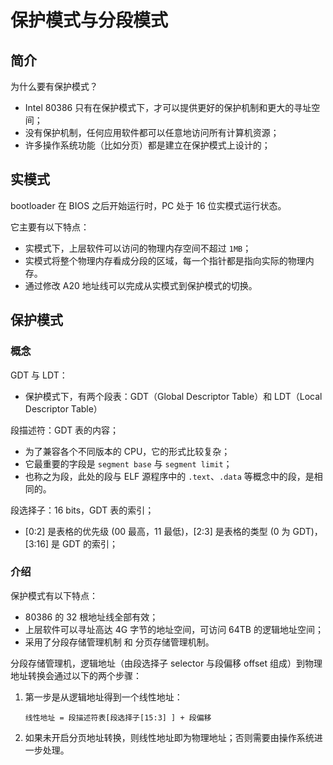 # 保护模式与分段模式

## 简介

为什么要有保护模式？

* Intel 80386 只有在保护模式下，才可以提供更好的保护机制和更大的寻址空间；
* 没有保护机制，任何应用软件都可以任意地访问所有计算机资源；
* 许多操作系统功能（比如分页）都是建立在保护模式上设计的；

## 实模式

bootloader 在 BIOS 之后开始运行时，PC 处于 16 位实模式运行状态。

它主要有以下特点：

* 实模式下，上层软件可以访问的物理内存空间不超过 `1MB`；
* 实模式将整个物理内存看成分段的区域，每一个指针都是指向实际的物理内存。
* 通过修改 A20 地址线可以完成从实模式到保护模式的切换。

## 保护模式

### 概念

GDT 与 LDT：

* 保护模式下，有两个段表：GDT（Global Descriptor Table）和 LDT（Local Descriptor Table）

段描述符：GDT 表的内容；

* 为了兼容各个不同版本的 CPU，它的形式比较复杂；
* 它最重要的字段是 `segment base` 与 `segment limit`；
* 也称之为段，此处的段与 ELF 源程序中的 `.text`、`.data` 等概念中的段，是相同的。

段选择子：16 bits，GDT 表的索引；

* \[0:2] 是表格的优先级 (00 最高，11 最低)，\[2:3] 是表格的类型 (0 为 GDT)，\[3:16] 是 GDT 的索引；

### 介绍

保护模式有以下特点：

* 80386 的 32 根地址线全部有效；
* 上层软件可以寻址高达 4G 字节的地址空间，可访问 64TB 的逻辑地址空间；
* 采用了分段存储管理机制 和 分页存储管理机制。

分段存储管理机，逻辑地址（由段选择子 selector 与段偏移 offset 组成）到物理地址转换会通过以下的两个步骤：

1.  第一步是从逻辑地址得到一个线性地址：

    ```
    线性地址 = 段描述符表[段选择子[15:3] ] + 段偏移
    ```
2. 如果未开启分页地址转换，则线性地址即为物理地址；否则需要由操作系统进一步处理。
